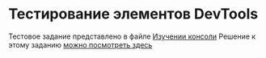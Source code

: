 # Тестирование элементов  DevTools

Тестовое задание представлено в файле [Изучении консоли](https://github.com/AndreiBra/Chrome-DevTools/blob/main/Изучение%20консоли.md)
Решение к этому заданию [можно посмотреть здесь](https://youtu.be/t5Wv4Fnilvs)

